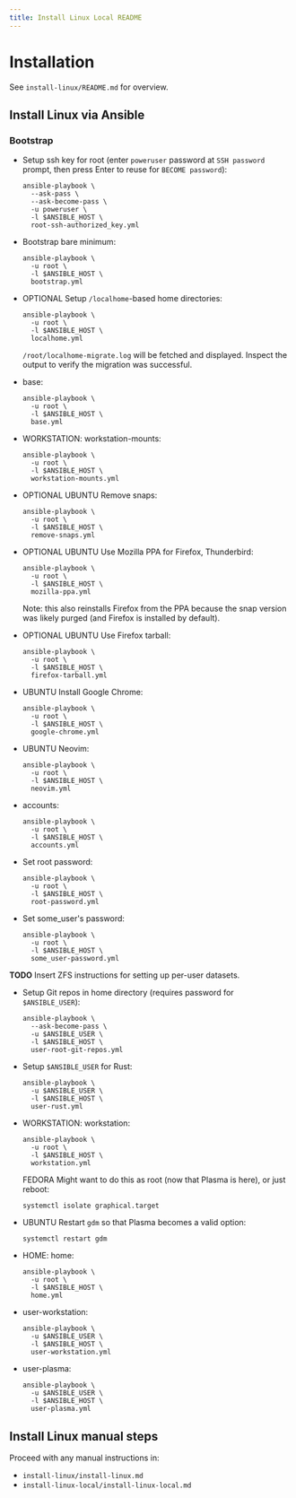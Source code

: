 ```yaml
---
title: Install Linux Local README
---
```


# Installation

See `install-linux/README.md` for overview.

## Install Linux via Ansible

### Bootstrap

- Setup ssh key for root (enter `poweruser` password at `SSH password` prompt,
  then press Enter to reuse for `BECOME password`):

      ansible-playbook \
        --ask-pass \
        --ask-become-pass \
        -u poweruser \
        -l $ANSIBLE_HOST \
        root-ssh-authorized_key.yml

- Bootstrap bare minimum:

      ansible-playbook \
        -u root \
        -l $ANSIBLE_HOST \
        bootstrap.yml

- OPTIONAL Setup `/localhome`-based home directories:

      ansible-playbook \
        -u root \
        -l $ANSIBLE_HOST \
        localhome.yml

  `/root/localhome-migrate.log` will be fetched and displayed.  Inspect the
  output to verify the migration was successful.

- base:

      ansible-playbook \
        -u root \
        -l $ANSIBLE_HOST \
        base.yml

- WORKSTATION: workstation-mounts:

      ansible-playbook \
        -u root \
        -l $ANSIBLE_HOST \
        workstation-mounts.yml

- OPTIONAL UBUNTU Remove snaps:

      ansible-playbook \
        -u root \
        -l $ANSIBLE_HOST \
        remove-snaps.yml

- OPTIONAL UBUNTU Use Mozilla PPA for Firefox, Thunderbird:

      ansible-playbook \
        -u root \
        -l $ANSIBLE_HOST \
        mozilla-ppa.yml

  Note: this also reinstalls Firefox from the PPA because the snap version was
  likely purged (and Firefox is installed by default).

- OPTIONAL UBUNTU Use Firefox tarball:

      ansible-playbook \
        -u root \
        -l $ANSIBLE_HOST \
        firefox-tarball.yml

- UBUNTU Install Google Chrome:

      ansible-playbook \
        -u root \
        -l $ANSIBLE_HOST \
        google-chrome.yml

- UBUNTU Neovim:

      ansible-playbook \
        -u root \
        -l $ANSIBLE_HOST \
        neovim.yml

- accounts:

      ansible-playbook \
        -u root \
        -l $ANSIBLE_HOST \
        accounts.yml

- Set root password:

      ansible-playbook \
        -u root \
        -l $ANSIBLE_HOST \
        root-password.yml

- Set some_user's password:

      ansible-playbook \
        -u root \
        -l $ANSIBLE_HOST \
        some_user-password.yml

**TODO** Insert ZFS instructions for setting up per-user datasets.

- Setup Git repos in home directory (requires password for `$ANSIBLE_USER`):

      ansible-playbook \
        --ask-become-pass \
        -u $ANSIBLE_USER \
        -l $ANSIBLE_HOST \
        user-root-git-repos.yml

- Setup `$ANSIBLE_USER` for Rust:

      ansible-playbook \
        -u $ANSIBLE_USER \
        -l $ANSIBLE_HOST \
        user-rust.yml

- WORKSTATION: workstation:

      ansible-playbook \
        -u root \
        -l $ANSIBLE_HOST \
        workstation.yml

  FEDORA Might want to do this as root (now that Plasma is here), or
  just reboot:

      systemctl isolate graphical.target

- UBUNTU Restart `gdm` so that Plasma becomes a valid option:

      systemctl restart gdm

- HOME: home:

      ansible-playbook \
        -u root \
        -l $ANSIBLE_HOST \
        home.yml

- user-workstation:

      ansible-playbook \
        -u $ANSIBLE_USER \
        -l $ANSIBLE_HOST \
        user-workstation.yml

- user-plasma:

      ansible-playbook \
        -u $ANSIBLE_USER \
        -l $ANSIBLE_HOST \
        user-plasma.yml

## Install Linux manual steps

Proceed with any manual instructions in:

- `install-linux/install-linux.md`
- `install-linux-local/install-linux-local.md`
